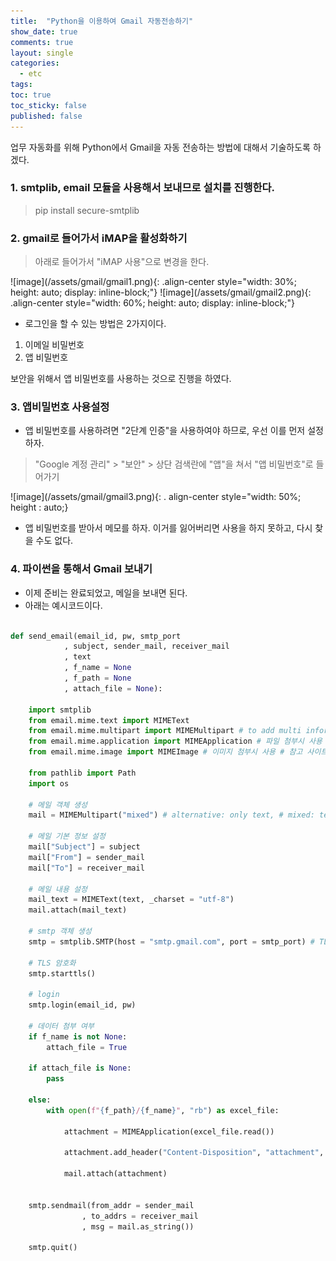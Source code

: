 ```yaml
---
title:  "Python을 이용하여 Gmail 자동전송하기"
show_date: true
comments: true
layout: single
categories:
  - etc
tags:
toc: true
toc_sticky: false
published: false
---
```


업무 자동화를 위해 Python에서 Gmail을 자동 전송하는 방법에 대해서 기술하도록 하겠다.

### 1. smtplib, email 모듈을 사용해서 보내므로 설치를 진행한다.
> pip install secure-smtplib

### 2. gmail로 들어가서 iMAP을 활성화하기
> 아래로 들어가서 "iMAP 사용"으로 변경을 한다. <br>
<span>
![image](/assets/gmail/gmail1.png){: .align-center style="width: 30%; height: auto; display: inline-block;"}
![image](/assets/gmail/gmail2.png){: .align-center style="width: 60%; height: auto; display: inline-block;"}
</span>
<br>

- 로그인을 할 수 있는 방법은 2가지이다. <br>
1. 이메일 비밀번호 <br>
2. 앱 비밀번호<br>

보안을 위해서 앱 비밀번호를 사용하는 것으로 진행을 하였다.

### 3. 앱비밀번호 사용설정
- 앱 비밀번호를 사용하려면 "2단계 인증"을 사용하여야 하므로, 우선 이를 먼저 설정하자.

> "Google 계정 관리" > "보안" > 상단 검색란에 "앱"을 쳐서 "앱 비밀번호"로 들어가기
<span>
![image](/assets/gmail/gmail3.png){: . align-center style="width: 50%; height : auto;}
</span>

- 앱 비밀번호를 받아서 메모를 하자. 이거를 잃어버리면 사용을 하지 못하고, 다시 찾을 수도 없다.

### 4. 파이썬을 통해서 Gmail 보내기
- 이제 준비는 완료되었고, 메일을 보내면 된다.
- 아래는 예시코드이다.

```python

def send_email(email_id, pw, smtp_port
			, subject, sender_mail, receiver_mail
			, text
			, f_name = None
			, f_path = None
			, attach_file = None):

	import smtplib
	from email.mime.text import MIMEText
	from email.mime.multipart import MIMEMultipart # to add multi information
	from email.mime.application import MIMEApplication # 파일 첨부시 사용
	from email.mime.image import MIMEImage # 이미지 첨부시 사용 # 참고 사이트: https://ysyblog.tistory.com/294

	from pathlib import Path
	import os

	# 메일 객체 생성
	mail = MIMEMultipart("mixed") # alternative: only text, # mixed: text외에 이미지, 파일도 가능

	# 메일 기본 정보 설정
	mail["Subject"] = subject
	mail["From"] = sender_mail
	mail["To"] = receiver_mail

	# 메일 내용 설정
	mail_text = MIMEText(text, _charset = "utf-8")
	mail.attach(mail_text)

	# smtp 객체 생성
	smtp = smtplib.SMTP(host = "smtp.gmail.com", port = smtp_port) # TLS 인경우 smtp_port = 587이용

	# TLS 암호화
	smtp.starttls()

	# login
	smtp.login(email_id, pw)

	# 데이터 첨부 여부
	if f_name is not None:
		attach_file = True

	if attach_file is None:
		pass

	else:
		with open(f"{f_path}/{f_name}", "rb") as excel_file:
			
			attachment = MIMEApplication(excel_file.read())

			attachment.add_header("Content-Disposition", "attachment", filename = f_name)

			mail.attach(attachment)


	smtp.sendmail(from_addr = sender_mail
				, to_addrs = receiver_mail
				, msg = mail.as_string())
	
	smtp.quit()

```